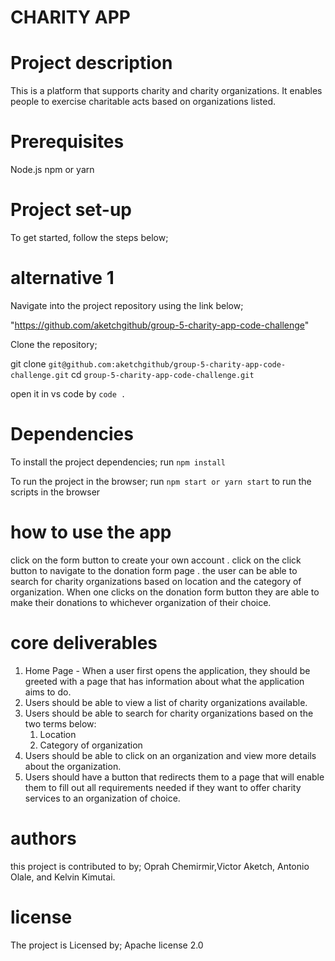 # CHARITY APP

# Project description 
This is a  platform that supports charity and charity organizations. It enables people to exercise charitable acts based on organizations listed.

# Prerequisites
Node.js npm or yarn

# Project set-up
To get started, follow the steps below;

# alternative 1
Navigate into the project repository using the link below;

"https://github.com/aketchgithub/group-5-charity-app-code-challenge"

Clone the repository;

git clone `git@github.com:aketchgithub/group-5-charity-app-code-challenge.git`
cd `group-5-charity-app-code-challenge.git`

open it in vs code by
`code .`

# Dependencies
To install the project dependencies;
run `npm install`

To run the project in the browser;
run `npm start or yarn start` to run the scripts in the browser

# how to use the app
click on the form button to create your own account .
click on the click button to navigate to the donation form page .
the user can be able to search for charity organizations based on location and the category of organization. When one clicks on the donation form button they are able to make their donations to whichever organization of their choice.

# core deliverables
1. Home Page - When a user first opens the application, they should be greeted with a page that has information about what the application aims to do.
2. Users should be able to view a list of charity organizations available.
3. Users should be able to search for charity organizations based on the two terms below:
	1. Location
	2. Category of organization
4. Users should be able to click on an organization and view more details about the organization.
5. Users should have a button that redirects them to a page that will enable them to fill out all requirements needed if they want to offer charity services to an organization of choice.

# authors
this project is contributed to by; 
Oprah Chemirmir,Victor Aketch, Antonio Olale, and Kelvin Kimutai.

# license
The project is Licensed by;
Apache license 2.0 


